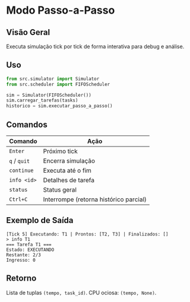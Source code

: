 # Modo Passo-a-Passo

## Visão Geral
Executa simulação tick por tick de forma interativa para debug e análise.

## Uso
```python
from src.simulator import Simulator
from src.scheduler import FIFOScheduler

sim = Simulator(FIFOScheduler())
sim.carregar_tarefas(tasks)
historico = sim.executar_passo_a_passo()
```

## Comandos

| Comando | Ação |
|---------|------|
| `Enter` | Próximo tick |
| `q` / `quit` | Encerra simulação |
| `continue` | Executa até o fim |
| `info <id>` | Detalhes de tarefa |
| `status` | Status geral |
| `Ctrl+C` | Interrompe (retorna histórico parcial) |

## Exemplo de Saída

```
[Tick 5] Executando: T1 | Prontos: [T2, T3] | Finalizados: []
> info T1
=== Tarefa T1 ===
Estado: EXECUTANDO
Restante: 2/3
Ingresso: 0
```

## Retorno
Lista de tuplas `(tempo, task_id)`. CPU ociosa: `(tempo, None)`.
